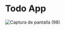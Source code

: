 # Todo App
![Captura de pantalla (98)](https://github.com/MariaLopz00/Lopez-Maria-diagnostico-mern-08-08-23/assets/110996937/40626791-69a8-4e43-8fb0-77a8180f043e)
